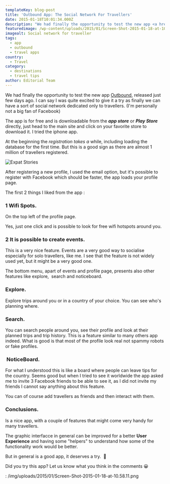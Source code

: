 ```yaml
---
templateKey: blog-post
title: 'Outbound App: The Social Network For Travellers'
date: 2015-01-18T10:01:34.000Z
description: "We had finally the opportunity to test the new app <a href=\"https://www.outboundapp.org\"  target=\"_blank\" rel=\"noopener noreferrer\">Outbound</a>, released just few days ago. I can say I was quite excited to give it a try\_as finally we can have a sort of social network dedicated only to travellers. (I'm personally not a big fan of Facebook)"
featuredimage: /wp-content/uploads/2015/01/Screen-Shot-2015-01-18-at-10.58.11.png
imagealt: Social network for traveller
tags:
  - app
  - outbound
  - travel apps
country:
  - Travel
category:
  - destinations
  - travel tips
author: Editorial Team
---
```


We had finally the opportunity to test the new app <a href="https://www.outboundapp.org"  target="_blank" rel="noopener noreferrer">Outbound</a>, released just few days ago. I can say I was quite excited to give it a try as finally we can have a sort of social network dedicated only to travellers. (I'm personally not a big fan of Facebook)

The app is for free and is downloadable from the _**app store**_ or _**Play Store**_ directly, just head to the main site and click on your favorite store to download it. I tried the iphone app.

At the beginning the _registration takes a_ while, including loading the database for the first time. But this is a good sign as there are almost 1 million of travellers registered.

![Expat Stories](/img/uploads/2015/01/Screen-Shot-2015-01-18-at-10.58.11.png)

After registering a new profile, I used the email option, but it's possible to register with Facebook which should be faster, the app loads your profile page.

The first 2 things I liked from the app :

### 1 Wifi Spots.

On the top left of the profile page.

Yes, just one click and is possible to look for free wifi hotspots around you.

### 2 It is possible to create events.

This is a very nice feature. Events are a very good way to socialise especially for solo travellers, like me. I see that the feature is not widely used yet, but it might be a very good one.

The bottom menu, apart of events and profile page, presents also other features like explore,  search and noticeboard.

### Explore.

Explore trips around you or in a country of your choice. You can see who's planning where.

### Search.

You can search people around you, see their profile and look at their planned trips and trip history. This is a feature similar to many others app indeed. What is good is that most of the profile look real not spammy robots or fake profiles.

###  NoticeBoard.

For what I understood this is like a board where people can leave tips for the country. Seems good but when I tried to see it worldwide the app asked me to invite 3 Facebook friends to be able to see it, as I did not invite my friends I cannot say anything about this feature.

You can of course add travellers as friends and then interact with them.

### Conclusions.

Is a nice app, with a couple of features that might come very handy for many travellers.

The graphic interfacce in general can be improved for a better **User Experience** and having some "helpers" to understand how some of the functionality work would be better.

But in general is a good app, it deserves a try.  🙂

Did you try this app? Let us know what you think in the comments 😀

: /img/uploads/2015/01/Screen-Shot-2015-01-18-at-10.58.11.png
